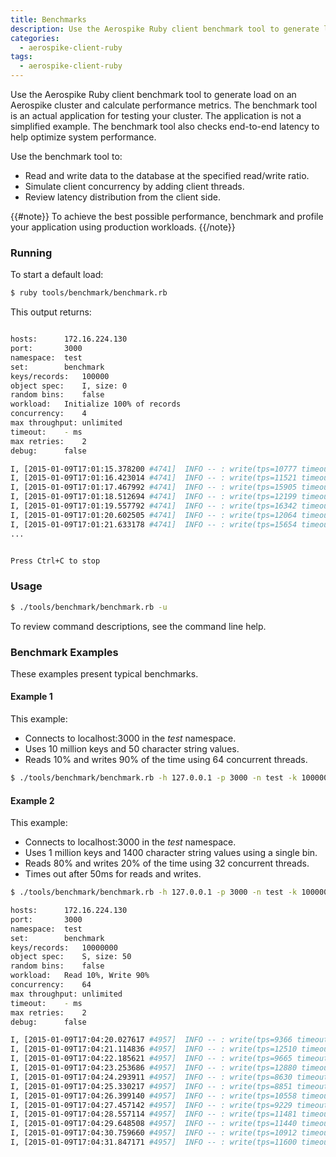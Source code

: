 ```yaml
---
title: Benchmarks
description: Use the Aerospike Ruby client benchmark tool to generate load on an Aerospike cluster and calculate performance metrics. 
categories:
  - aerospike-client-ruby
tags:
  - aerospike-client-ruby
---
```


Use the Aerospike Ruby client benchmark tool to generate load on an Aerospike cluster and calculate performance metrics. The benchmark tool is an actual application for testing your cluster. The application is not a simplified example. The benchmark tool also checks end-to-end latency to help optimize system performance.

Use the benchmark tool to:

- Read and write data to the database at the specified read/write ratio.
- Simulate client concurrency by adding client threads.
- Review latency distribution from the client side.

{{#note}}
To achieve the best possible performance, benchmark and profile your application using production workloads. 
{{/note}}

### Running

To start a default load:

```bash
$ ruby tools/benchmark/benchmark.rb
```

This output returns:

```bash

hosts:		172.16.224.130
port:		3000
namespace:	test
set:		benchmark
keys/records:	100000
object spec:	I, size: 0
random bins:	false
workload:	Initialize 100% of records
concurrency:	4
max throughput:	unlimited
timeout:	- ms
max retries:	2
debug:		false

I, [2015-01-09T17:01:15.378200 #4741]  INFO -- : write(tps=10777 timeouts=0 errors=0 totalCount=10777)
I, [2015-01-09T17:01:16.423014 #4741]  INFO -- : write(tps=11521 timeouts=0 errors=0 totalCount=22298)
I, [2015-01-09T17:01:17.467992 #4741]  INFO -- : write(tps=15905 timeouts=0 errors=0 totalCount=38203)
I, [2015-01-09T17:01:18.512694 #4741]  INFO -- : write(tps=12199 timeouts=0 errors=0 totalCount=50402)
I, [2015-01-09T17:01:19.557792 #4741]  INFO -- : write(tps=16342 timeouts=0 errors=0 totalCount=66744)
I, [2015-01-09T17:01:20.602505 #4741]  INFO -- : write(tps=12064 timeouts=0 errors=0 totalCount=78808)
I, [2015-01-09T17:01:21.633178 #4741]  INFO -- : write(tps=15654 timeouts=0 errors=0 totalCount=94462)
...


Press Ctrl+C to stop
```

### Usage

```bash
$ ./tools/benchmark/benchmark.rb -u
```

To review command descriptions, see the command line help.

### Benchmark Examples

These examples present typical benchmarks.

#### Example 1

This example:

- Connects to localhost:3000 in the *test* namespace.
- Uses 10 million keys and 50 character string values.
- Reads 10% and writes 90% of the time using 64 concurrent threads.

```bash
$ ./tools/benchmark/benchmark.rb -h 127.0.0.1 -p 3000 -n test -k 10000000 -o S:50 -w RU,10 -c 64
```

#### Example 2

This example:

- Connects to localhost:3000 in the *test* namespace.
- Uses 1 million keys and 1400 character string values using a single bin.
- Reads 80% and writes 20% of the time using 32 concurrent threads.
- Times out after 50ms for reads and writes.

```bash
$ ./tools/benchmark/benchmark.rb -h 127.0.0.1 -p 3000 -n test -k 1000000 -o S:1400 -w RU,80 -T 50 -c 32

hosts:		172.16.224.130
port:		3000
namespace:	test
set:		benchmark
keys/records:	10000000
object spec:	S, size: 50
random bins:	false
workload:	Read 10%, Write 90%
concurrency:	64
max throughput:	unlimited
timeout:	- ms
max retries:	2
debug:		false

I, [2015-01-09T17:04:20.027617 #4957]  INFO -- : write(tps=9366 timeouts=0 errors=0) read(tps=1018 timeouts=0 errors=0) total(tps=10384 timeouts=0 errors=0, count=10384)
I, [2015-01-09T17:04:21.114836 #4957]  INFO -- : write(tps=12510 timeouts=0 errors=0) read(tps=1357 timeouts=0 errors=0) total(tps=13867 timeouts=0 errors=0, count=24251)
I, [2015-01-09T17:04:22.185621 #4957]  INFO -- : write(tps=9665 timeouts=0 errors=0) read(tps=1072 timeouts=0 errors=0) total(tps=10737 timeouts=0 errors=0, count=34988)
I, [2015-01-09T17:04:23.253686 #4957]  INFO -- : write(tps=12880 timeouts=0 errors=0) read(tps=1421 timeouts=0 errors=0) total(tps=14301 timeouts=0 errors=0, count=49289)
I, [2015-01-09T17:04:24.293911 #4957]  INFO -- : write(tps=8630 timeouts=0 errors=0) read(tps=977 timeouts=0 errors=0) total(tps=9607 timeouts=0 errors=0, count=58896)
I, [2015-01-09T17:04:25.330217 #4957]  INFO -- : write(tps=8851 timeouts=0 errors=0) read(tps=991 timeouts=0 errors=0) total(tps=9842 timeouts=0 errors=0, count=68738)
I, [2015-01-09T17:04:26.399140 #4957]  INFO -- : write(tps=10558 timeouts=0 errors=0) read(tps=1109 timeouts=0 errors=0) total(tps=11667 timeouts=0 errors=0, count=80405)
I, [2015-01-09T17:04:27.457142 #4957]  INFO -- : write(tps=9229 timeouts=0 errors=0) read(tps=1050 timeouts=0 errors=0) total(tps=10279 timeouts=0 errors=0, count=90684)
I, [2015-01-09T17:04:28.557114 #4957]  INFO -- : write(tps=11481 timeouts=0 errors=0) read(tps=1248 timeouts=0 errors=0) total(tps=12729 timeouts=0 errors=0, count=103413)
I, [2015-01-09T17:04:29.648508 #4957]  INFO -- : write(tps=11440 timeouts=0 errors=0) read(tps=1262 timeouts=0 errors=0) total(tps=12702 timeouts=0 errors=0, count=116115)
I, [2015-01-09T17:04:30.759660 #4957]  INFO -- : write(tps=10912 timeouts=0 errors=0) read(tps=1256 timeouts=0 errors=0) total(tps=12168 timeouts=0 errors=0, count=128283)
I, [2015-01-09T17:04:31.847171 #4957]  INFO -- : write(tps=11600 timeouts=0 errors=0) read(tps=1299 timeouts=0 errors=0) total(tps=12899 timeouts=0 errors=0, count=141182)
```

